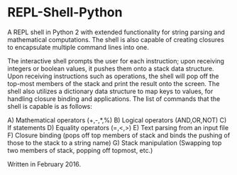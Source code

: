 # REPL-Shell-Python
A REPL shell in Python 2 with extended functionality for string parsing and mathematical computations.  The shell is also capable of creating closures to encapsulate multiple command lines into one.

The interactive shell prompts the user for each instruction; upon receiving integers or boolean values, it pushes them onto a stack data structure. Upon receiving instructions such as operations, the shell will pop off the top-most members of the stack and print the result onto the screen. The shell also utilizes a dictionary data structure to map keys to values, for handling closure binding and applications.  The list of commands that the shell is capable is as follows:

A) Mathematical operators (+,-,*,%)
B) Logical operators (AND,OR,NOT)
C) If statements 
D) Equality operators (=,<,>)
E) Text parsing from an input file 
F) Closure binding (pops off top members of stack and binds the pushing of those to the stack to a string name)
G) Stack manipulation (Swapping top two members of stack, popping off topmost, etc.)

Written in February 2016.

